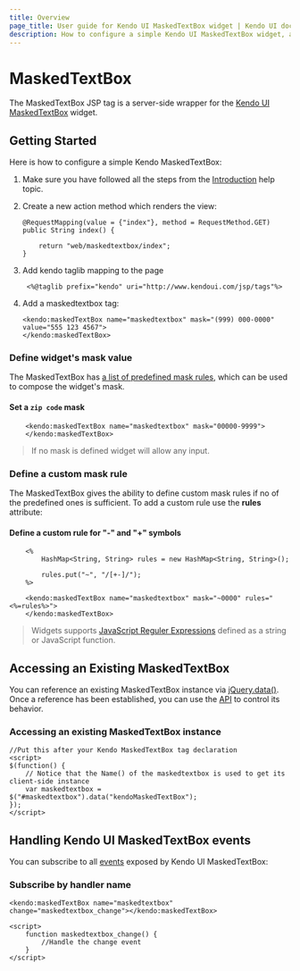 ```yaml
---
title: Overview
page_title: User guide for Kendo UI MaskedTextBox widget | Kendo UI documentation
description: How to configure a simple Kendo UI MaskedTextBox widget, add MaskedTextBox, handle events to control widget's behavior.
---
```


# MaskedTextBox

The MaskedTextBox JSP tag is a server-side wrapper for the [Kendo UI MaskedTextBox](/api/web/maskedtextbox) widget.

## Getting Started

Here is how to configure a simple Kendo MaskedTextBox:

1.  Make sure you have followed all the steps from the [Introduction](/getting-started/using-kendo-with/jsp/introduction) help topic.

2.  Create a new action method which renders the view:

        @RequestMapping(value = {"index"}, method = RequestMethod.GET)
        public String index() {

            return "web/maskedtextbox/index";
        }

3. Add kendo taglib mapping to the page

        <%@taglib prefix="kendo" uri="http://www.kendoui.com/jsp/tags"%>

4.  Add a maskedtextbox tag:

        <kendo:maskedTextBox name="maskedtextbox" mask="(999) 000-0000" value="555 123 4567">
        </kendo:maskedTextBox>

### Define widget's mask value

The MaskedTextBox has [a list of predefined mask rules](/getting-started/web/maskedtextbox/overview#predefined-mask-rules),
which can be used to compose the widget's mask.

#### Set a `zip code` mask

        <kendo:maskedTextBox name="maskedtextbox" mask="00000-9999">
        </kendo:maskedTextBox>

> If no mask is defined widget will allow any input.

### Define a custom mask rule

The MaskedTextBox gives the ability to define custom mask rules if no of the predefined ones is sufficient.
To add a custom rule use the **rules** attribute:

#### Define a custom rule for "-" and "+" symbols

        <%
            HashMap<String, String> rules = new HashMap<String, String>();

            rules.put("~", "/[+-]/");
        %>

        <kendo:maskedTextBox name="maskedtextbox" mask="~0000" rules="<%=rules%>">
        </kendo:maskedTextBox>

> Widgets supports [JavaScript Reguler Expressions](https://developer.mozilla.org/en-US/docs/Web/JavaScript/Guide/Regular_Expressions)
defined as a string or JavaScript function.

## Accessing an Existing MaskedTextBox

You can reference an existing MaskedTextBox instance via [jQuery.data()](http://api.jquery.com/jQuery.data/).
Once a reference has been established, you can use the [API](/api/web/maskedtextbox#methods) to control its behavior.

### Accessing an existing MaskedTextBox instance

    //Put this after your Kendo MaskedTextBox tag declaration
    <script>
    $(function() {
        // Notice that the Name() of the maskedtextbox is used to get its client-side instance
        var maskedtextbox = $("#maskedtextbox").data("kendoMaskedTextBox");
    });
    </script>

## Handling Kendo UI MaskedTextBox events

You can subscribe to all [events](/api/web/maskedtextbox#events) exposed by Kendo UI MaskedTextBox:

### Subscribe by handler name

    <kendo:maskedTextBox name="maskedtextbox" change="maskedtextbox_change"></kendo:maskedTextBox>

    <script>
        function maskedtextbox_change() {
            //Handle the change event
        }
    </script>
